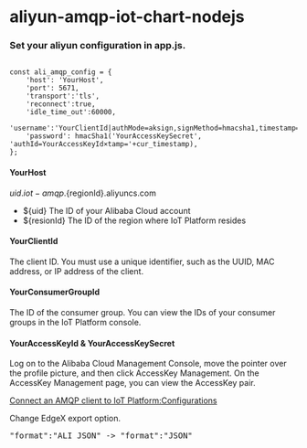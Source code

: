 # aliyun-amqp-iot-chart-nodejs
### Set your aliyun configuration in app.js.
<pre><code>
const ali_amqp_config = {
    'host': 'YourHost',
    'port': 5671,
    'transport':'tls',
    'reconnect':true,
    'idle_time_out':60000,
    'username':'YourClientId|authMode=aksign,signMethod=hmacsha1,timestamp='+cur_timestamp+',authId=YourAccessKeyId,consumerGroupId=YourConsumerGroupId|',
    'password': hmacSha1('YourAccessKeySecret', 'authId=YourAccessKeyId&timestamp='+cur_timestamp),
};
</code></pre>

#### YourHost
${uid}.iot-amqp.${regionId}.aliyuncs.com
   * ${uid} The ID of your Alibaba Cloud account
   * ${resionId} The ID of the region where IoT Platform resides
#### YourClientId
The client ID. You must use a unique identifier, such as the UUID, MAC address, or IP address of the client.
#### YourConsumerGroupId
The ID of the consumer group. You can view the IDs of your consumer groups in the IoT Platform console. 
#### YourAccessKeyId & YourAccessKeySecret
Log on to the Alibaba Cloud Management Console, move the pointer over the profile picture, and then click AccessKey Management. On the AccessKey Management page, you can view the AccessKey pair.

[Connect an AMQP client to IoT Platform:Configurations](https://www.alibabacloud.com/help/doc-detail/142489.htm?spm=a2c63.p38356.879954.4.411272f41wtKvI#section-3k8-hw3-oid)

Change EdgeX export option.
<pre>
"format":"ALI_JSON" -> "format":"JSON"
</pre>
